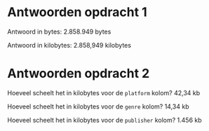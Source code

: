 # Antwoorden opdracht 1

Antwoord in bytes:
2.858.949 bytes

Antwoord in kilobytes:
2.858,949 kilobytes

# Antwoorden opdracht 2

Hoeveel scheelt het in kilobytes voor de `platform` kolom? 42,34 kb 

Hoeveel scheelt het in kilobytes voor de `genre` kolom? 14,34 kb

Hoeveel scheelt het in kilobytes voor de `publisher` kolom? 1.456 kb
